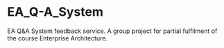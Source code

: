 # EA_Q-A_System
EA Q&amp;A System feedback service. A group project for partial fulfilment of the course Enterprise Architecture.
